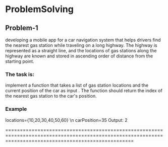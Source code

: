 # ProblemSolving 
## Problem-1 
developing a mobile app for a car navigation system that helps drivers find the nearest gas station while traveling on a long highway. 
The highway is represented as a straight line, and the locations of gas stations along the highway are known and stored in ascending order of distance from the starting point. 
### The task is: 
implement a function that takes a list of gas station locations and the current position of the car as input . The function should return the index of the nearest gas station to the car's position.  
### Example 
locations={10,20,30,40,50,60} \n
carPosition=35 
Output: 2 

========================================================================================================================================================
